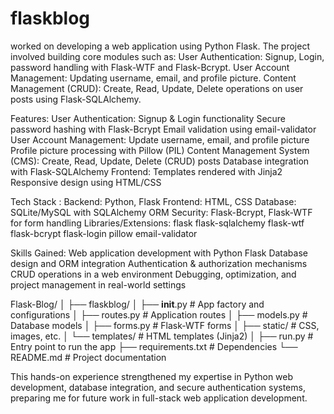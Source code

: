 # flaskblog

worked on developing a web application using Python Flask. The project involved building core modules such as:
      User Authentication: Signup, Login, password handling with Flask-WTF and Flask-Bcrypt.
      User Account Management: Updating username, email, and profile picture.
      Content Management (CRUD): Create, Read, Update, Delete operations on user posts using Flask-SQLAlchemy.


Features: 
            User Authentication:
                  Signup & Login functionality
                  Secure password hashing with Flask-Bcrypt
                  Email validation using email-validator
            User Account Management:
                  Update username, email, and profile picture
                  Profile picture processing with Pillow (PIL)
            Content Management System (CMS):
                  Create, Read, Update, Delete (CRUD) posts
                  Database integration with Flask-SQLAlchemy
            Frontend:
                  Templates rendered with Jinja2
                  Responsive design using HTML/CSS

Tech Stack :
      Backend: Python, Flask
      Frontend: HTML, CSS
      Database: SQLite/MySQL with SQLAlchemy ORM
      Security: Flask-Bcrypt, Flask-WTF for form handling
      Libraries/Extensions:
            flask
            flask-sqlalchemy
            flask-wtf
            flask-bcrypt
            flask-login
            pillow
            email-validator

Skills Gained:
            Web application development with Python Flask
            Database design and ORM integration
            Authentication & authorization mechanisms
            CRUD operations in a web environment
            Debugging, optimization, and project management in real-world settings


Flask-Blog/
│
├── flaskblog/
│   ├── __init__.py        # App factory and configurations
│   ├── routes.py          # Application routes
│   ├── models.py          # Database models
│   ├── forms.py           # Flask-WTF forms
│   ├── static/            # CSS, images, etc.
│   └── templates/         # HTML templates (Jinja2)
│
├── run.py                 # Entry point to run the app
├── requirements.txt       # Dependencies
└── README.md              # Project documentation




This hands-on experience strengthened my expertise in Python web development, database integration, and secure authentication systems, preparing me for future work in full-stack web application development.
